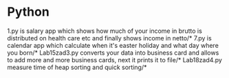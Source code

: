 # Python

1.py is salary app which shows how much of your income in brutto is distributed on health care etc and finally shows income in netto/*
7.py is calendar app which calculate when it's easter holiday and what day where you born/*
Lab15zad3.py converts your data into business card and allows to add more and more business cards, next it prints it to file/*
Lab18zad4.py measure time of heap sorting and quick sorting/*
